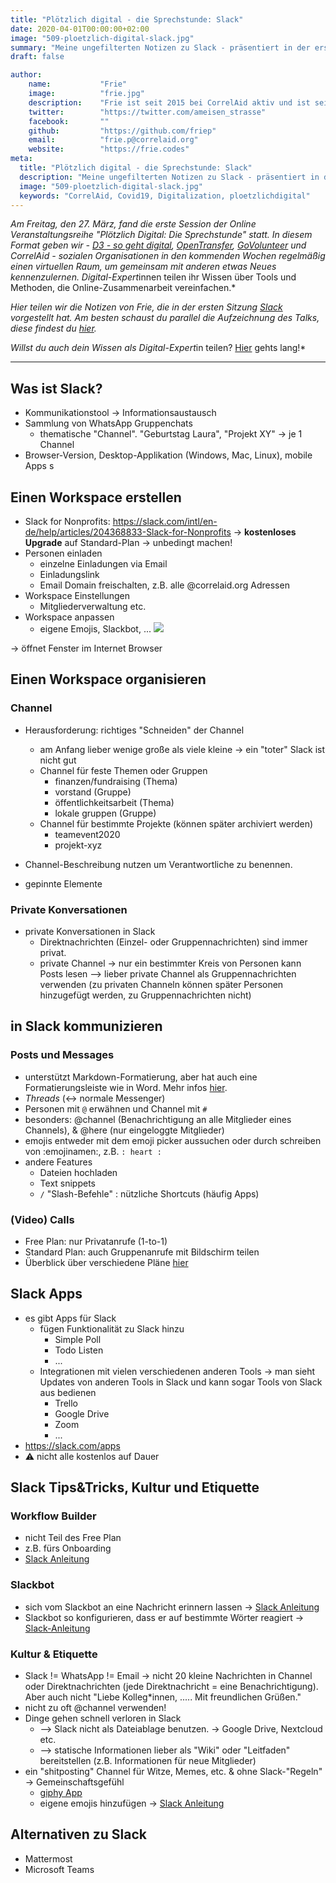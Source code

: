 ```yaml
---
title: "Plötzlich digital - die Sprechstunde: Slack"
date: 2020-04-01T00:00:00+02:00
image: "509-ploetzlich-digital-slack.jpg"
summary: "Meine ungefilterten Notizen zu Slack - präsentiert in der ersten Sitzung von 'Plötzlich digital: Die Sprechstunde.'"
draft: false

author: 
    name:           "Frie"
    image:          "frie.jpg"
    description:    "Frie ist seit 2015 bei CorrelAid aktiv und ist seit Februar 2020 hauptamtlich angestellt bei CorrelAid. Sie ist dort - zusammen mit Manuel - verantwortlich für die Koordination der Projekte, kümmert sich mit Jasmin um das Wissensmanagement und programmiert gerne interne Tools.  Bei alldem kann sie aus ihrer zweijährigen Berufserfahrung als IT Consultant schöpfen, während derer sie viel über Projektarbeit und deren technische Umsetzung lernen durfte. "
    twitter:        "https://twitter.com/ameisen_strasse"
    facebook:       ""
    github:         "https://github.com/friep"
    email:          "frie.p@correlaid.org"
    website:        "https://frie.codes"
meta:
  title: "Plötzlich digital - die Sprechstunde: Slack"
  description: "Meine ungefilterten Notizen zu Slack - präsentiert in der ersten Sitzung von 'Plötzlich digital: Die Sprechstunde.'"
  image: "509-ploetzlich-digital-slack.jpg"
  keywords: "CorrelAid, Covid19, Digitalization, ploetzlichdigital"
---
```


*Am Freitag, den 27. März, fand die erste Session der Online Veranstaltungsreihe "Plötzlich Digital: Die Sprechstunde" statt. In diesem Format geben wir - [D3 - so geht digital](https://so-geht-digital.de/), [OpenTransfer](https://opentransfer.de/), [GoVolunteer](govolunteer.com/) und CorrelAid - sozialen Organisationen in den kommenden Wochen regelmäßig einen virtuellen Raum, um gemeinsam mit anderen etwas Neues kennenzulernen. Digital-Expert*innen teilen ihr Wissen über Tools und Methoden, die Online-Zusammenarbeit vereinfachen.*

*Hier teilen wir die Notizen von Frie, die in der ersten Sitzung [Slack](https://slack.com/intl/en-de/help/articles/204368833-Slack-for-Nonprofits) vorgestellt hat. Am besten schaust du parallel die Aufzeichnung des Talks, diese findest du [hier](https://youtu.be/9wyL6svdBww).*

*Willst du auch dein Wissen als Digital-Expert*in teilen? [Hier](https://forms.gle/4GbxAR9S15R9UhyG6) gehts lang!*

----


## Was ist Slack?
- Kommunikationstool -> Informationsaustausch
- Sammlung von WhatsApp Gruppenchats 
    - thematische "Channel". "Geburtstag Laura", "Projekt XY" -> je 1 Channel 
- Browser-Version, Desktop-Applikation (Windows, Mac, Linux), mobile Apps
s
## Einen Workspace erstellen
- Slack for Nonprofits: https://slack.com/intl/en-de/help/articles/204368833-Slack-for-Nonprofits -> **kostenloses Upgrade** auf Standard-Plan -> unbedingt machen!
- Personen einladen
    - einzelne Einladungen via Email
    - Einladungslink 
    - Email Domain freischalten, z.B. alle @correlaid.org Adressen
- Workspace Einstellungen 
    - Mitgliederverwaltung etc. 
- Workspace anpassen
    - eigene Emojis, Slackbot, ...
![](https://i.imgur.com/3pbhoUs.png)

-> öffnet Fenster im Internet Browser 

## Einen Workspace organisieren
### Channel
- Herausforderung: richtiges "Schneiden" der Channel
    - am Anfang lieber wenige große als viele kleine -> ein "toter" Slack ist nicht gut 
    - Channel für feste Themen oder Gruppen
        - finanzen/fundraising (Thema)
        - vorstand (Gruppe)
        - öffentlichkeitsarbeit (Thema)
        - lokale gruppen (Gruppe)
    - Channel für bestimmte Projekte (können später archiviert werden)
        - teamevent2020
        - projekt-xyz

- Channel-Beschreibung nutzen um Verantwortliche zu benennen. 
- gepinnte Elemente


### Private Konversationen
- private Konversationen in Slack
    - Direktnachrichten (Einzel- oder Gruppennachrichten) sind immer privat.
    - private Channel -> nur ein bestimmter Kreis von Personen kann Posts lesen
--> lieber private Channel als Gruppennachrichten verwenden (zu privaten Channeln können später Personen hinzugefügt werden, zu Gruppennachrichten nicht)


## in Slack kommunizieren
### Posts und Messages 
- unterstützt Markdown-Formatierung, aber hat auch eine Formatierungsleiste wie in Word. Mehr infos [hier](https://slack.com/intl/de-de/help/articles/202288908-Nachrichten-formatieren).
- *Threads* (<-> normale Messenger)
- Personen mit `@` erwähnen und Channel mit `#`
- besonders: @channel (Benachrichtigung an alle Mitglieder eines Channels), & @here (nur eingeloggte Mitglieder)
- emojis entweder mit dem emoji picker aussuchen oder durch schreiben von :emojinamen:, z.B. `: heart :`
- andere Features
    - Dateien hochladen
    - Text snippets
    - `/` "Slash-Befehle" : nützliche Shortcuts (häufig Apps)


### (Video) Calls 
- Free Plan: nur Privatanrufe (1-to-1)
- Standard Plan: auch Gruppenanrufe mit Bildschirm teilen
- Überblick über verschiedene Pläne [hier](https://slack.com/intl/de-de/pricing<)

## Slack Apps
- es gibt Apps für Slack
    - fügen Funktionalität zu Slack hinzu
        - Simple Poll
        - Todo Listen
        - ...
    -  Integrationen mit vielen verschiedenen anderen Tools -> man sieht Updates von anderen Tools in Slack und kann sogar Tools von Slack aus bedienen
        - Trello
        - Google Drive
        - Zoom
        - ...
- https://slack.com/apps
- :warning: nicht alle kostenlos auf Dauer


## Slack Tips&Tricks, Kultur und Etiquette
### Workflow Builder 
- nicht Teil des Free Plan
- z.B. fürs Onboarding
- [Slack Anleitung](https://slack.com/intl/de-de/help/articles/360035692513-Anleitung-zum-Workflow-Builder)
### Slackbot
- sich vom Slackbot an eine Nachricht erinnern lassen -> [Slack Anleitung](https://slack.com/intl/de-de/help/articles/208423427-Erinnerungen-einrichten) 
- Slackbot so konfigurieren, dass er auf bestimmte Wörter reagiert -> [Slack-Anleitung](https://slack.com/intl/de-de/help/articles/202026038-Eine-Einf%C3%BChrung-in-Slackbot) 


### Kultur & Etiquette
- Slack != WhatsApp != Email -> nicht 20 kleine Nachrichten in Channel oder Direktnachrichten (jede Direktnachricht = eine Benachrichtigung). Aber auch nicht "Liebe Kolleg*innen, ..... Mit freundlichen Grüßen." 
- nicht zu oft @channel verwenden!
- Dinge gehen schnell verloren in Slack
    - --> Slack nicht als Dateiablage benutzen. -> Google Drive, Nextcloud etc.
    - --> statische Informationen lieber als "Wiki" oder "Leitfaden" bereitstellen (z.B. Informationen für neue Mitglieder)
- ein "shitposting" Channel für Witze, Memes, etc. & ohne Slack-"Regeln" -> Gemeinschaftsgefühl
    - [giphy App](https://slack.com/apps/A0F827J2C-giphy)
    - eigene emojis hinzufügen -> [Slack Anleitung](https://slack.com/intl/de-de/help/articles/206870177-Benutzerdefiniertes-Emoji-hinzuf%C3%BCgen) 

## Alternativen zu Slack
- Mattermost
- Microsoft Teams

